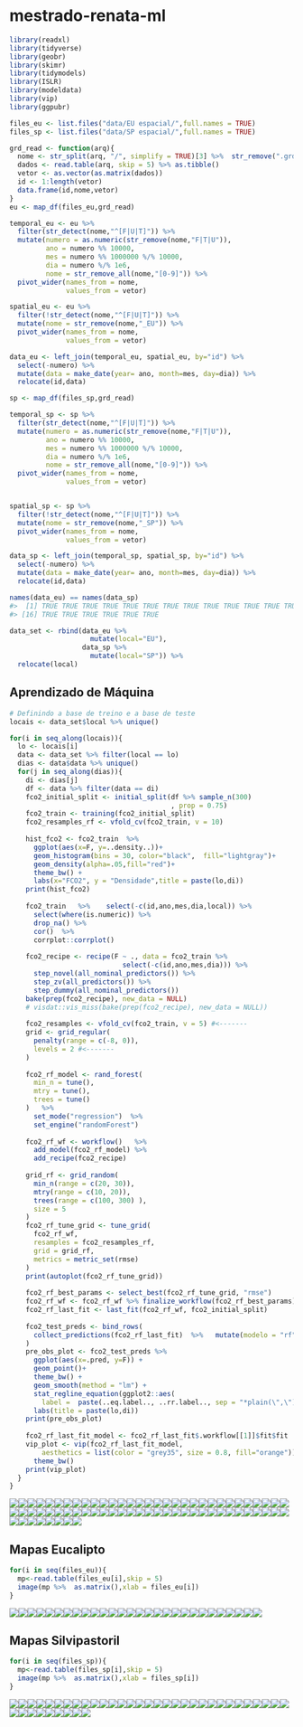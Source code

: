 
# mestrado-renata-ml

``` r
library(readxl)
library(tidyverse)
library(geobr)
library(skimr)
library(tidymodels)
library(ISLR)
library(modeldata)
library(vip)
library(ggpubr)
```

``` r
files_eu <- list.files("data/EU espacial/",full.names = TRUE)
files_sp <- list.files("data/SP espacial/",full.names = TRUE)
```

``` r
grd_read <- function(arq){
  nome <- str_split(arq, "/", simplify = TRUE)[3] %>%  str_remove(".grd")
  dados <- read.table(arq, skip = 5) %>% as.tibble()
  vetor <- as.vector(as.matrix(dados))
  id <- 1:length(vetor)
  data.frame(id,nome,vetor)
}
eu <- map_df(files_eu,grd_read)

temporal_eu <- eu %>% 
  filter(str_detect(nome,"^[F|U|T]")) %>% 
  mutate(numero = as.numeric(str_remove(nome,"F|T|U")),
         ano = numero %% 10000,
         mes = numero %% 1000000 %/% 10000,
         dia = numero %/% 1e6,
         nome = str_remove_all(nome,"[0-9]")) %>% 
  pivot_wider(names_from = nome, 
              values_from = vetor)

spatial_eu <- eu %>% 
  filter(!str_detect(nome,"^[F|U|T]")) %>% 
  mutate(nome = str_remove(nome,"_EU")) %>% 
  pivot_wider(names_from = nome, 
              values_from = vetor)

data_eu <- left_join(temporal_eu, spatial_eu, by="id") %>% 
  select(-numero) %>% 
  mutate(data = make_date(year= ano, month=mes, day=dia)) %>% 
  relocate(id,data)
```

``` r
sp <- map_df(files_sp,grd_read)

temporal_sp <- sp %>% 
  filter(str_detect(nome,"^[F|U|T]")) %>% 
  mutate(numero = as.numeric(str_remove(nome,"F|T|U")),
         ano = numero %% 10000,
         mes = numero %% 1000000 %/% 10000,
         dia = numero %/% 1e6,
         nome = str_remove_all(nome,"[0-9]")) %>% 
  pivot_wider(names_from = nome, 
              values_from = vetor)


spatial_sp <- sp %>% 
  filter(!str_detect(nome,"^[F|U|T]")) %>% 
  mutate(nome = str_remove(nome,"_SP")) %>% 
  pivot_wider(names_from = nome, 
              values_from = vetor)

data_sp <- left_join(temporal_sp, spatial_sp, by="id") %>% 
  select(-numero) %>% 
  mutate(data = make_date(year= ano, month=mes, day=dia)) %>% 
  relocate(id,data)

names(data_eu) == names(data_sp)
#>  [1] TRUE TRUE TRUE TRUE TRUE TRUE TRUE TRUE TRUE TRUE TRUE TRUE TRUE TRUE TRUE
#> [16] TRUE TRUE TRUE TRUE TRUE TRUE

data_set <- rbind(data_eu %>% 
                    mutate(local="EU"),
                  data_sp %>% 
                    mutate(local="SP")) %>% 
  relocate(local)
```

## Aprendizado de Máquina

``` r
# Definindo a base de treino e a base de teste
locais <- data_set$local %>% unique()
```

``` r
for(i in seq_along(locais)){
  lo <- locais[i]
  data <- data_set %>% filter(local == lo)
  dias <- data$data %>% unique() 
  for(j in seq_along(dias)){
    di <- dias[j]
    df <- data %>% filter(data == di)
    fco2_initial_split <- initial_split(df %>% sample_n(300) 
                                        , prop = 0.75)
    fco2_train <- training(fco2_initial_split)
    fco2_resamples_rf <- vfold_cv(fco2_train, v = 10)
    
    hist_fco2 <- fco2_train  %>% 
      ggplot(aes(x=F, y=..density..))+
      geom_histogram(bins = 30, color="black",  fill="lightgray")+
      geom_density(alpha=.05,fill="red")+
      theme_bw() +
      labs(x="FCO2", y = "Densidade",title = paste(lo,di))
    print(hist_fco2)
    
    fco2_train   %>%    select(-c(id,ano,mes,dia,local)) %>% 
      select(where(is.numeric)) %>%
      drop_na() %>% 
      cor()  %>%  
      corrplot::corrplot()
    
    fco2_recipe <- recipe(F ~ ., data = fco2_train %>% 
                            select(-c(id,ano,mes,dia))) %>%  
      step_novel(all_nominal_predictors()) %>% 
      step_zv(all_predictors()) %>%
      step_dummy(all_nominal_predictors())
    bake(prep(fco2_recipe), new_data = NULL)
    # visdat::vis_miss(bake(prep(fco2_recipe), new_data = NULL))
    
    fco2_resamples <- vfold_cv(fco2_train, v = 5) #<-------
    grid <- grid_regular(
      penalty(range = c(-8, 0)),
      levels = 2 #<-------
    )
    
    fco2_rf_model <- rand_forest(
      min_n = tune(),
      mtry = tune(),
      trees = tune()
    )   %>%  
      set_mode("regression")  %>% 
      set_engine("randomForest")
    
    fco2_rf_wf <- workflow()   %>%  
      add_model(fco2_rf_model) %>%  
      add_recipe(fco2_recipe)
    
    grid_rf <- grid_random(
      min_n(range = c(20, 30)),
      mtry(range = c(10, 20)),
      trees(range = c(100, 300) ),
      size = 5
    )
    fco2_rf_tune_grid <- tune_grid(
      fco2_rf_wf,
      resamples = fco2_resamples_rf,
      grid = grid_rf,
      metrics = metric_set(rmse)
    ) 
    print(autoplot(fco2_rf_tune_grid))
    
    fco2_rf_best_params <- select_best(fco2_rf_tune_grid, "rmse")
    fco2_rf_wf <- fco2_rf_wf %>% finalize_workflow(fco2_rf_best_params)
    fco2_rf_last_fit <- last_fit(fco2_rf_wf, fco2_initial_split)
    
    fco2_test_preds <- bind_rows(
      collect_predictions(fco2_rf_last_fit)  %>%   mutate(modelo = "rf")
    )
    pre_obs_plot <- fco2_test_preds %>% 
      ggplot(aes(x=.pred, y=F)) +
      geom_point()+
      theme_bw() +
      geom_smooth(method = "lm") +
      stat_regline_equation(ggplot2::aes(
        label =  paste(..eq.label.., ..rr.label.., sep = "*plain(\",\")~~")))+
      labs(title = paste(lo,di))
    print(pre_obs_plot)
    
    fco2_rf_last_fit_model <- fco2_rf_last_fit$.workflow[[1]]$fit$fit
    vip_plot <- vip(fco2_rf_last_fit_model,
        aesthetics = list(color = "grey35", size = 0.8, fill="orange")) +
      theme_bw()
    print(vip_plot)
  }
}
```

![](README_files/figure-gfm/unnamed-chunk-7-1.png)<!-- -->![](README_files/figure-gfm/unnamed-chunk-7-2.png)<!-- -->![](README_files/figure-gfm/unnamed-chunk-7-3.png)<!-- -->![](README_files/figure-gfm/unnamed-chunk-7-4.png)<!-- -->![](README_files/figure-gfm/unnamed-chunk-7-5.png)<!-- -->![](README_files/figure-gfm/unnamed-chunk-7-6.png)<!-- -->![](README_files/figure-gfm/unnamed-chunk-7-7.png)<!-- -->![](README_files/figure-gfm/unnamed-chunk-7-8.png)<!-- -->![](README_files/figure-gfm/unnamed-chunk-7-9.png)<!-- -->![](README_files/figure-gfm/unnamed-chunk-7-10.png)<!-- -->![](README_files/figure-gfm/unnamed-chunk-7-11.png)<!-- -->![](README_files/figure-gfm/unnamed-chunk-7-12.png)<!-- -->![](README_files/figure-gfm/unnamed-chunk-7-13.png)<!-- -->![](README_files/figure-gfm/unnamed-chunk-7-14.png)<!-- -->![](README_files/figure-gfm/unnamed-chunk-7-15.png)<!-- -->![](README_files/figure-gfm/unnamed-chunk-7-16.png)<!-- -->![](README_files/figure-gfm/unnamed-chunk-7-17.png)<!-- -->![](README_files/figure-gfm/unnamed-chunk-7-18.png)<!-- -->![](README_files/figure-gfm/unnamed-chunk-7-19.png)<!-- -->![](README_files/figure-gfm/unnamed-chunk-7-20.png)<!-- -->![](README_files/figure-gfm/unnamed-chunk-7-21.png)<!-- -->![](README_files/figure-gfm/unnamed-chunk-7-22.png)<!-- -->![](README_files/figure-gfm/unnamed-chunk-7-23.png)<!-- -->![](README_files/figure-gfm/unnamed-chunk-7-24.png)<!-- -->![](README_files/figure-gfm/unnamed-chunk-7-25.png)<!-- -->![](README_files/figure-gfm/unnamed-chunk-7-26.png)<!-- -->![](README_files/figure-gfm/unnamed-chunk-7-27.png)<!-- -->![](README_files/figure-gfm/unnamed-chunk-7-28.png)<!-- -->![](README_files/figure-gfm/unnamed-chunk-7-29.png)<!-- -->![](README_files/figure-gfm/unnamed-chunk-7-30.png)<!-- -->![](README_files/figure-gfm/unnamed-chunk-7-31.png)<!-- -->![](README_files/figure-gfm/unnamed-chunk-7-32.png)<!-- -->![](README_files/figure-gfm/unnamed-chunk-7-33.png)<!-- -->![](README_files/figure-gfm/unnamed-chunk-7-34.png)<!-- -->![](README_files/figure-gfm/unnamed-chunk-7-35.png)<!-- -->![](README_files/figure-gfm/unnamed-chunk-7-36.png)<!-- -->![](README_files/figure-gfm/unnamed-chunk-7-37.png)<!-- -->![](README_files/figure-gfm/unnamed-chunk-7-38.png)<!-- -->![](README_files/figure-gfm/unnamed-chunk-7-39.png)<!-- -->![](README_files/figure-gfm/unnamed-chunk-7-40.png)<!-- -->![](README_files/figure-gfm/unnamed-chunk-7-41.png)<!-- -->![](README_files/figure-gfm/unnamed-chunk-7-42.png)<!-- -->![](README_files/figure-gfm/unnamed-chunk-7-43.png)<!-- -->![](README_files/figure-gfm/unnamed-chunk-7-44.png)<!-- -->![](README_files/figure-gfm/unnamed-chunk-7-45.png)<!-- -->![](README_files/figure-gfm/unnamed-chunk-7-46.png)<!-- -->![](README_files/figure-gfm/unnamed-chunk-7-47.png)<!-- -->![](README_files/figure-gfm/unnamed-chunk-7-48.png)<!-- -->![](README_files/figure-gfm/unnamed-chunk-7-49.png)<!-- -->![](README_files/figure-gfm/unnamed-chunk-7-50.png)<!-- -->![](README_files/figure-gfm/unnamed-chunk-7-51.png)<!-- -->![](README_files/figure-gfm/unnamed-chunk-7-52.png)<!-- -->![](README_files/figure-gfm/unnamed-chunk-7-53.png)<!-- -->![](README_files/figure-gfm/unnamed-chunk-7-54.png)<!-- -->![](README_files/figure-gfm/unnamed-chunk-7-55.png)<!-- -->![](README_files/figure-gfm/unnamed-chunk-7-56.png)<!-- -->![](README_files/figure-gfm/unnamed-chunk-7-57.png)<!-- -->![](README_files/figure-gfm/unnamed-chunk-7-58.png)<!-- -->![](README_files/figure-gfm/unnamed-chunk-7-59.png)<!-- -->![](README_files/figure-gfm/unnamed-chunk-7-60.png)<!-- -->![](README_files/figure-gfm/unnamed-chunk-7-61.png)<!-- -->![](README_files/figure-gfm/unnamed-chunk-7-62.png)<!-- -->![](README_files/figure-gfm/unnamed-chunk-7-63.png)<!-- -->![](README_files/figure-gfm/unnamed-chunk-7-64.png)<!-- -->![](README_files/figure-gfm/unnamed-chunk-7-65.png)<!-- -->![](README_files/figure-gfm/unnamed-chunk-7-66.png)<!-- -->![](README_files/figure-gfm/unnamed-chunk-7-67.png)<!-- -->![](README_files/figure-gfm/unnamed-chunk-7-68.png)<!-- -->![](README_files/figure-gfm/unnamed-chunk-7-69.png)<!-- -->![](README_files/figure-gfm/unnamed-chunk-7-70.png)<!-- -->

## Mapas Eucalipto

``` r
for(i in seq(files_eu)){
  mp<-read.table(files_eu[i],skip = 5)
  image(mp %>%  as.matrix(),xlab = files_eu[i])
}
```

![](README_files/figure-gfm/unnamed-chunk-8-1.png)<!-- -->![](README_files/figure-gfm/unnamed-chunk-8-2.png)<!-- -->![](README_files/figure-gfm/unnamed-chunk-8-3.png)<!-- -->![](README_files/figure-gfm/unnamed-chunk-8-4.png)<!-- -->![](README_files/figure-gfm/unnamed-chunk-8-5.png)<!-- -->![](README_files/figure-gfm/unnamed-chunk-8-6.png)<!-- -->![](README_files/figure-gfm/unnamed-chunk-8-7.png)<!-- -->![](README_files/figure-gfm/unnamed-chunk-8-8.png)<!-- -->![](README_files/figure-gfm/unnamed-chunk-8-9.png)<!-- -->![](README_files/figure-gfm/unnamed-chunk-8-10.png)<!-- -->![](README_files/figure-gfm/unnamed-chunk-8-11.png)<!-- -->![](README_files/figure-gfm/unnamed-chunk-8-12.png)<!-- -->![](README_files/figure-gfm/unnamed-chunk-8-13.png)<!-- -->![](README_files/figure-gfm/unnamed-chunk-8-14.png)<!-- -->![](README_files/figure-gfm/unnamed-chunk-8-15.png)<!-- -->![](README_files/figure-gfm/unnamed-chunk-8-16.png)<!-- -->![](README_files/figure-gfm/unnamed-chunk-8-17.png)<!-- -->![](README_files/figure-gfm/unnamed-chunk-8-18.png)<!-- -->![](README_files/figure-gfm/unnamed-chunk-8-19.png)<!-- -->![](README_files/figure-gfm/unnamed-chunk-8-20.png)<!-- -->![](README_files/figure-gfm/unnamed-chunk-8-21.png)<!-- -->![](README_files/figure-gfm/unnamed-chunk-8-22.png)<!-- -->![](README_files/figure-gfm/unnamed-chunk-8-23.png)<!-- -->![](README_files/figure-gfm/unnamed-chunk-8-24.png)<!-- -->![](README_files/figure-gfm/unnamed-chunk-8-25.png)<!-- -->![](README_files/figure-gfm/unnamed-chunk-8-26.png)<!-- -->![](README_files/figure-gfm/unnamed-chunk-8-27.png)<!-- -->![](README_files/figure-gfm/unnamed-chunk-8-28.png)<!-- -->

## Mapas Silvipastoril

``` r
for(i in seq(files_sp)){
  mp<-read.table(files_sp[i],skip = 5)
  image(mp %>%  as.matrix(),xlab = files_sp[i])
}
```

![](README_files/figure-gfm/unnamed-chunk-9-1.png)<!-- -->![](README_files/figure-gfm/unnamed-chunk-9-2.png)<!-- -->![](README_files/figure-gfm/unnamed-chunk-9-3.png)<!-- -->![](README_files/figure-gfm/unnamed-chunk-9-4.png)<!-- -->![](README_files/figure-gfm/unnamed-chunk-9-5.png)<!-- -->![](README_files/figure-gfm/unnamed-chunk-9-6.png)<!-- -->![](README_files/figure-gfm/unnamed-chunk-9-7.png)<!-- -->![](README_files/figure-gfm/unnamed-chunk-9-8.png)<!-- -->![](README_files/figure-gfm/unnamed-chunk-9-9.png)<!-- -->![](README_files/figure-gfm/unnamed-chunk-9-10.png)<!-- -->![](README_files/figure-gfm/unnamed-chunk-9-11.png)<!-- -->![](README_files/figure-gfm/unnamed-chunk-9-12.png)<!-- -->![](README_files/figure-gfm/unnamed-chunk-9-13.png)<!-- -->![](README_files/figure-gfm/unnamed-chunk-9-14.png)<!-- -->![](README_files/figure-gfm/unnamed-chunk-9-15.png)<!-- -->![](README_files/figure-gfm/unnamed-chunk-9-16.png)<!-- -->![](README_files/figure-gfm/unnamed-chunk-9-17.png)<!-- -->![](README_files/figure-gfm/unnamed-chunk-9-18.png)<!-- -->![](README_files/figure-gfm/unnamed-chunk-9-19.png)<!-- -->![](README_files/figure-gfm/unnamed-chunk-9-20.png)<!-- -->![](README_files/figure-gfm/unnamed-chunk-9-21.png)<!-- -->![](README_files/figure-gfm/unnamed-chunk-9-22.png)<!-- -->![](README_files/figure-gfm/unnamed-chunk-9-23.png)<!-- -->![](README_files/figure-gfm/unnamed-chunk-9-24.png)<!-- -->![](README_files/figure-gfm/unnamed-chunk-9-25.png)<!-- -->![](README_files/figure-gfm/unnamed-chunk-9-26.png)<!-- -->![](README_files/figure-gfm/unnamed-chunk-9-27.png)<!-- -->![](README_files/figure-gfm/unnamed-chunk-9-28.png)<!-- -->![](README_files/figure-gfm/unnamed-chunk-9-29.png)<!-- -->![](README_files/figure-gfm/unnamed-chunk-9-30.png)<!-- -->![](README_files/figure-gfm/unnamed-chunk-9-31.png)<!-- -->![](README_files/figure-gfm/unnamed-chunk-9-32.png)<!-- -->![](README_files/figure-gfm/unnamed-chunk-9-33.png)<!-- -->![](README_files/figure-gfm/unnamed-chunk-9-34.png)<!-- -->![](README_files/figure-gfm/unnamed-chunk-9-35.png)<!-- -->![](README_files/figure-gfm/unnamed-chunk-9-36.png)<!-- -->![](README_files/figure-gfm/unnamed-chunk-9-37.png)<!-- -->![](README_files/figure-gfm/unnamed-chunk-9-38.png)<!-- -->![](README_files/figure-gfm/unnamed-chunk-9-39.png)<!-- -->![](README_files/figure-gfm/unnamed-chunk-9-40.png)<!-- -->
